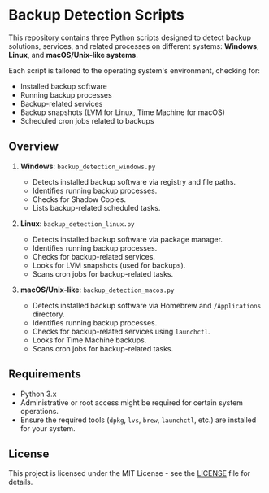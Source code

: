 # Backup Detection Scripts

This repository contains three Python scripts designed to detect backup solutions, services, and related processes on different systems: **Windows**, **Linux**, and **macOS/Unix-like systems**.

Each script is tailored to the operating system's environment, checking for:
- Installed backup software
- Running backup processes
- Backup-related services
- Backup snapshots (LVM for Linux, Time Machine for macOS)
- Scheduled cron jobs related to backups

## Overview

1. **Windows**: `backup_detection_windows.py`
    - Detects installed backup software via registry and file paths.
    - Identifies running backup processes.
    - Checks for Shadow Copies.
    - Lists backup-related scheduled tasks.

2. **Linux**: `backup_detection_linux.py`
    - Detects installed backup software via package manager.
    - Identifies running backup processes.
    - Checks for backup-related services.
    - Looks for LVM snapshots (used for backups).
    - Scans cron jobs for backup-related tasks.

3. **macOS/Unix-like**: `backup_detection_macos.py`
    - Detects installed backup software via Homebrew and `/Applications` directory.
    - Identifies running backup processes.
    - Checks for backup-related services using `launchctl`.
    - Looks for Time Machine backups.
    - Scans cron jobs for backup-related tasks.

## Requirements

- Python 3.x
- Administrative or root access might be required for certain system operations.
- Ensure the required tools (`dpkg`, `lvs`, `brew`, `launchctl`, etc.) are installed for your system.


## License

This project is licensed under the MIT License - see the [LICENSE](LICENSE) file for details.
